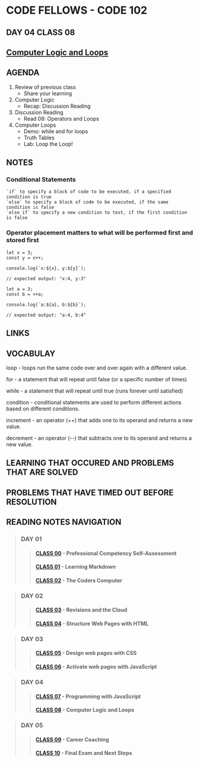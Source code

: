 # CODE FELLOWS - CODE 102

## DAY 04 CLASS 08

## [Computer Logic and Loops](https://github.com/codefellows/seattle-code-102d37/tree/main/class-08)

## AGENDA
1. Review of previous class
    - Share your learning
1. Computer Logic
    - Recap: Discussion Reading
1. Discussion Reading
    - Read 08: Operators and Loops
1. Computer Loops
    - Demo: while and for loops
    - Truth Tables
    - Lab: Loop the Loop!

## NOTES

### Conditional Statements
    `if` to specify a block of code to be executed, if a specified condition is true
    `else` to specify a block of code to be executed, if the same condition is false
    `else if` to specify a new condition to test, if the first condition is false

### Operator placement matters to what will be performed first and stored first

    let x = 3;
    const y = x++;

    console.log(`x:${x}, y:${y}`);

    // expected output: "x:4, y:3"
    
    let a = 3;
    const b = ++a;

    console.log(`a:${a}, b:${b}`);

    // expected output: "a:4, b:4"

## LINKS

## VOCABULAY
loop - loops run the same code over and over again with a different value.

for - a statement that will repeat until false (or a specific number of times)

while - a statement that will repeat until true (runs forever until satisfied)

condition - conditional statements are used to perform different actions based on different conditions.

increment - an operator (++) that adds one to its operand and returns a new value.

decrement - an operator (--) that subtracts one to its operand and returns a new value.

## LEARNING THAT OCCURED AND PROBLEMS THAT ARE SOLVED

## PROBLEMS THAT HAVE TIMED OUT BEFORE RESOLUTION

## READING NOTES NAVIGATION

> ### DAY 01
>> #### [CLASS 00](CODE102-DAY01-CLASS00-READING-NOTES.md) - Professional Competency Self-Assessment
>> #### [CLASS 01](CODE102-DAY01-CLASS01-READING-NOTES.md) - Learning Markdown
>> #### [CLASS 02](CODE102-DAY01-CLASS02-READING-NOTES.md) - The Coders Computer

> ### DAY 02
>> #### [CLASS 03](CODE102-DAY02-CLASS03-READING-NOTES.md) - Revisions and the Cloud
>> #### [CLASS 04](CODE102-DAY02-CLASS04-READING-NOTES.md) - Structure Web Pages with HTML

> ### DAY 03
>> #### [CLASS 05](CODE102-DAY03-CLASS05-READING-NOTES.md) - Design web pages with CSS
>> #### [CLASS 06](CODE102-DAY03-CLASS06-READING-NOTES.md) - Activate web pages with JavaScript

> ### DAY 04
>> #### [CLASS 07](CODE102-DAY04-CLASS07-READING-NOTES.md) - Programming with JavaScript
>> #### [CLASS 08](CODE102-DAY04-CLASS08-READING-NOTES.md) - Computer Logic and Loops

>### DAY 05
>> #### [CLASS 09](CODE102-DAY05-CLASS09-READING-NOTES.md) - Career Coaching
>> #### [CLASS 10](CODE102-DAY05-CLASS10-READING-NOTES.md) - Final Exam and Next Steps